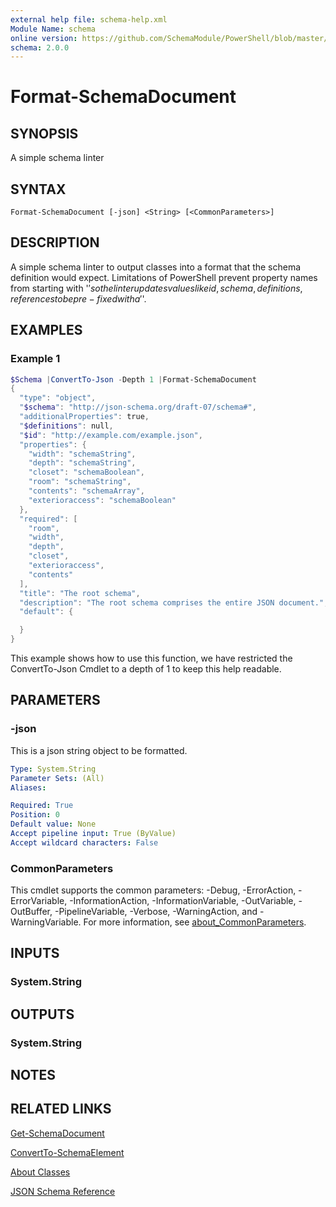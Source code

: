 ```yaml
---
external help file: schema-help.xml
Module Name: schema
online version: https://github.com/SchemaModule/PowerShell/blob/master/docs/Format-SchemaDocument.md#format-schemadocument
schema: 2.0.0
---
```


# Format-SchemaDocument

## SYNOPSIS

A simple schema linter

## SYNTAX

```
Format-SchemaDocument [-json] <String> [<CommonParameters>]
```

## DESCRIPTION

A simple schema linter to output classes into a format that the schema definition
would expect. Limitations of PowerShell prevent property names from starting
with '$' so the linter updates values like id,schema,definitions,references to
be pre-fixed with a '$'.

## EXAMPLES

### Example 1

```powershell
$Schema |ConvertTo-Json -Depth 1 |Format-SchemaDocument
{
  "type": "object",
  "$schema": "http://json-schema.org/draft-07/schema#",
  "additionalProperties": true,
  "$definitions": null,
  "$id": "http://example.com/example.json",
  "properties": {
    "width": "schemaString",
    "depth": "schemaString",
    "closet": "schemaBoolean",
    "room": "schemaString",
    "contents": "schemaArray",
    "exterioraccess": "schemaBoolean"
  },
  "required": [
    "room",
    "width",
    "depth",
    "closet",
    "exterioraccess",
    "contents"
  ],
  "title": "The root schema",
  "description": "The root schema comprises the entire JSON document.",
  "default": {

  }
}
```

This example shows how to use this function, we have restricted the
ConvertTo-Json Cmdlet to a depth of 1 to keep this help readable.

## PARAMETERS

### -json

This is a json string object to be formatted.

```yaml
Type: System.String
Parameter Sets: (All)
Aliases:

Required: True
Position: 0
Default value: None
Accept pipeline input: True (ByValue)
Accept wildcard characters: False
```

### CommonParameters
This cmdlet supports the common parameters: -Debug, -ErrorAction, -ErrorVariable, -InformationAction, -InformationVariable, -OutVariable, -OutBuffer, -PipelineVariable, -Verbose, -WarningAction, and -WarningVariable. For more information, see [about_CommonParameters](http://go.microsoft.com/fwlink/?LinkID=113216).

## INPUTS

### System.String
## OUTPUTS

### System.String
## NOTES

## RELATED LINKS

[Get-SchemaDocument](https://github.com/SchemaModule/PowerShell/blob/master/docs/Get-SchemaDocument.md#get-schemadocument)

[ConvertTo-SchemaElement](https://github.com/SchemaModule/PowerShell/blob/master/docs/ConvertTo-SchemaElement.md#convertto-schemaelement)

[About Classes](https://github.com/SchemaModule/PowerShell/blob/master/docs/about_Schema_Classes.md)

[JSON Schema Reference](https://json-schema.org/understanding-json-schema/reference/index.html)
